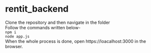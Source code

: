 # rentit_backend

Clone the repository and then navigate in the folder\
Follow the commands written below-\
`npm i`\
`node app.js`\
When the whole process is done, open https://loacalhost:3000 in the browser.
